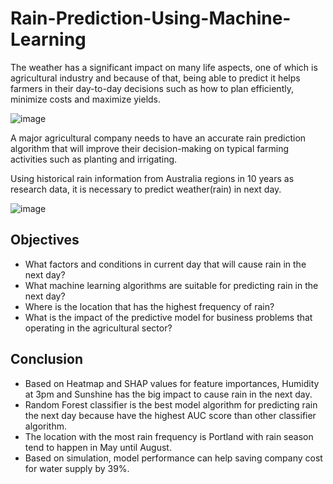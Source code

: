 # Rain-Prediction-Using-Machine-Learning

The weather has a significant impact on many life aspects, one of which is agricultural industry and because of that, being able to predict it helps farmers in their day-to-day decisions such as how to plan efficiently, minimize costs and maximize yields.

![image](https://user-images.githubusercontent.com/102453318/183580916-4786ac94-ef3c-42d9-a367-3d19894e0e3d.png)

A major agricultural company needs to have an accurate rain prediction algorithm that will improve their decision-making on typical farming activities such as planting
and irrigating.

Using historical rain information from Australia regions in 10 years as research data, it is necessary to predict weather(rain) in next day.

![image](https://user-images.githubusercontent.com/102453318/183581327-f57347d5-5414-45df-9133-57cec49e2f36.png)

## Objectives
- What factors and conditions in current day that will cause rain in the next 
day?
- What machine learning algorithms are suitable for predicting rain in the next 
day?
- Where is the location that has the highest frequency of rain?
- What is the impact of the predictive model for business problems that 
operating in the agricultural sector?

## Conclusion
- Based on Heatmap and SHAP values for feature importances, Humidity at 3pm and Sunshine has the big
impact to cause rain in the next day.
- Random Forest classifier is the best model algorithm for predicting rain the next day because have the
highest AUC score than other classifier algorithm.
- The location with the most rain frequency is Portland with rain season tend to happen in May until August.
- Based on simulation, model performance can help saving company cost for water supply by 39%.
